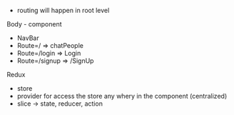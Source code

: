  - routing will happen in root level

 Body - component
   - NavBar 
   - Route=/ => chatPeople
   - Route=/login => Login
   - Route=/signup => /SignUp

Redux 
  - store
  - provider for access the store any whery in the component (centralized)
  - slice -> state, reducer, action


